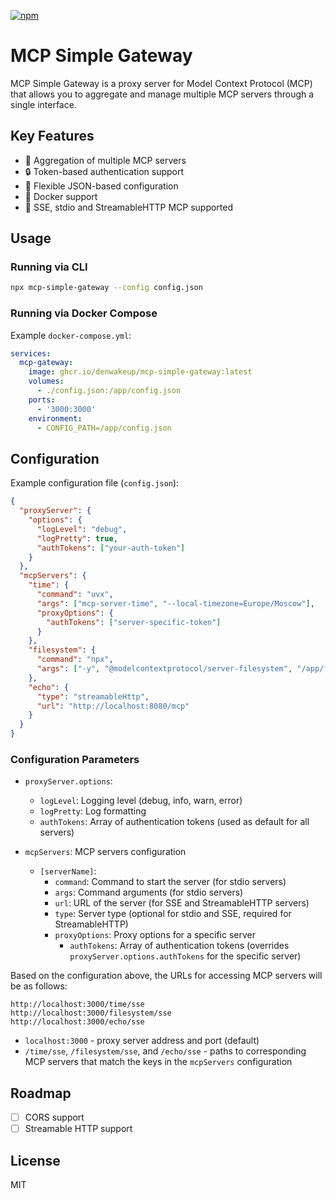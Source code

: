 [![npm](https://img.shields.io/npm/v/mcp-simple-gateway)](https://www.npmjs.com/package/mcp-simple-gateway)

# MCP Simple Gateway

MCP Simple Gateway is a proxy server for Model Context Protocol (MCP) that allows you to aggregate and manage multiple MCP servers through a single interface.

## Key Features

- 🚀 Aggregation of multiple MCP servers
- 🔒 Token-based authentication support
- 📝 Flexible JSON-based configuration
- 🐳 Docker support
- 🔌 SSE, stdio and StreamableHTTP MCP supported

## Usage

### Running via CLI

```bash
npx mcp-simple-gateway --config config.json
```

### Running via Docker Compose

Example `docker-compose.yml`:

```yaml
services:
  mcp-gateway:
    image: ghcr.io/denwakeup/mcp-simple-gateway:latest
    volumes:
      - ./config.json:/app/config.json
    ports:
      - '3000:3000'
    environment:
      - CONFIG_PATH=/app/config.json
```

## Configuration

Example configuration file (`config.json`):

```json
{
  "proxyServer": {
    "options": {
      "logLevel": "debug",
      "logPretty": true,
      "authTokens": ["your-auth-token"]
    }
  },
  "mcpServers": {
    "time": {
      "command": "uvx",
      "args": ["mcp-server-time", "--local-timezone=Europe/Moscow"],
      "proxyOptions": {
        "authTokens": ["server-specific-token"]
      }
    },
    "filesystem": {
      "command": "npx",
      "args": ["-y", "@modelcontextprotocol/server-filesystem", "/app/files"]
    },
    "echo": {
      "type": "streamableHttp",
      "url": "http://localhost:8080/mcp"
    }
  }
}
```

### Configuration Parameters

- `proxyServer.options`:

  - `logLevel`: Logging level (debug, info, warn, error)
  - `logPretty`: Log formatting
  - `authTokens`: Array of authentication tokens (used as default for all servers)

- `mcpServers`: MCP servers configuration
  - `[serverName]`:
    - `command`: Command to start the server (for stdio servers)
    - `args`: Command arguments (for stdio servers)
    - `url`: URL of the server (for SSE and StreamableHTTP servers)
    - `type`: Server type (optional for stdio and SSE, required for StreamableHTTP)
    - `proxyOptions`: Proxy options for a specific server
      - `authTokens`: Array of authentication tokens (overrides `proxyServer.options.authTokens` for the specific server)

Based on the configuration above, the URLs for accessing MCP servers will be as follows:

```
http://localhost:3000/time/sse
http://localhost:3000/filesystem/sse
http://localhost:3000/echo/sse
```

- `localhost:3000` - proxy server address and port (default)
- `/time/sse`, `/filesystem/sse`, and `/echo/sse` - paths to corresponding MCP servers that match the keys in the `mcpServers` configuration

## Roadmap

- [ ] CORS support
- [ ] Streamable HTTP support

## License

MIT
